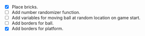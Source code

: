- [x] Place bricks.
- [ ] Add number randomizer function.
- [ ] Add variables for moving ball at random location on game start.
- [ ] Add borders for ball.
- [x] Add borders for platform.

